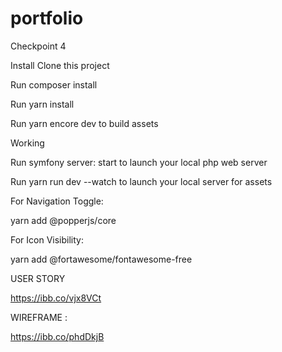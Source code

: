# portfolio
Checkpoint 4 

Install
Clone this project

Run composer install

Run yarn install

Run yarn encore dev to build assets



Working

Run symfony server: start to launch your local php web server

Run yarn run dev --watch to launch your local server for assets


For Navigation Toggle:

yarn add @popperjs/core

For Icon Visibility:

yarn add @fortawesome/fontawesome-free

USER STORY 

https://ibb.co/vjx8VCt

WIREFRAME :

https://ibb.co/phdDkjB
